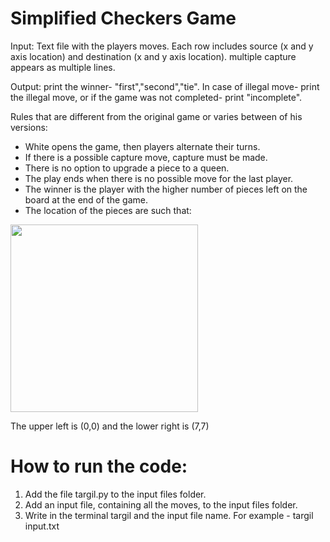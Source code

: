# Simplified Checkers Game

Input: Text file with the players moves. Each row includes source (x and y axis location) and destination (x and y axis location). multiple
capture appears as multiple lines.

Output: print the winner- "first","second","tie". In case of illegal move- print the illegal move, or if the game was not completed- print "incomplete". 

Rules that are different from the original game or varies between of his versions:
* White opens the game, then players alternate their turns. 
* If there is a possible capture move, capture must be made.
* There is no option to upgrade a piece to a queen.
* The play ends when there is no possible move for the last player.
* The winner is the player with the higher number of pieces left on the board at the end of the game.
* The location of the pieces are such that: 

<img src="https://user-images.githubusercontent.com/71435004/190424948-09c690e7-fb9b-4e19-88ab-0aff56190ab1.jpg" width="300" height="300">
  
The upper left is (0,0) and the lower right is (7,7)

# How to run the code:
1. Add the file targil.py to the input files folder.
2. Add an input file, containing all the moves, to the input files folder.
3. Write in the terminal targil and the input file name. For example - targil input.txt
